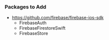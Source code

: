 ### Packages to Add 
- https://github.com/firebase/firebase-ios-sdk
    - FirebaseAuth
    - FirebaseFirestoreSwift
    - FirebaseStore 
